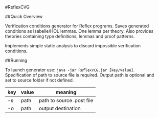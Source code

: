 #ReflexCVG

##Quick Overview

Verification conditions generator for Reflex programs. Saves generated conditions as Isabelle/HOL lemmas. One lemma per theory. Also provides theories containing type definitions, lemmas and proof patterns.

Implements simple static analysis to discard impossible verification conditions.

##Running

To launch generator use: ``java -jar ReflexVCG.jar [key/value]``.
Specification of path to source file is required. Output path is optional and set to source folder if not defined.

| key    | value | meaning                   |
|--------|-------|---------------------------|
| -s 	 | path  | path to source .post file |
| -o 	 | path  | output destination        |
